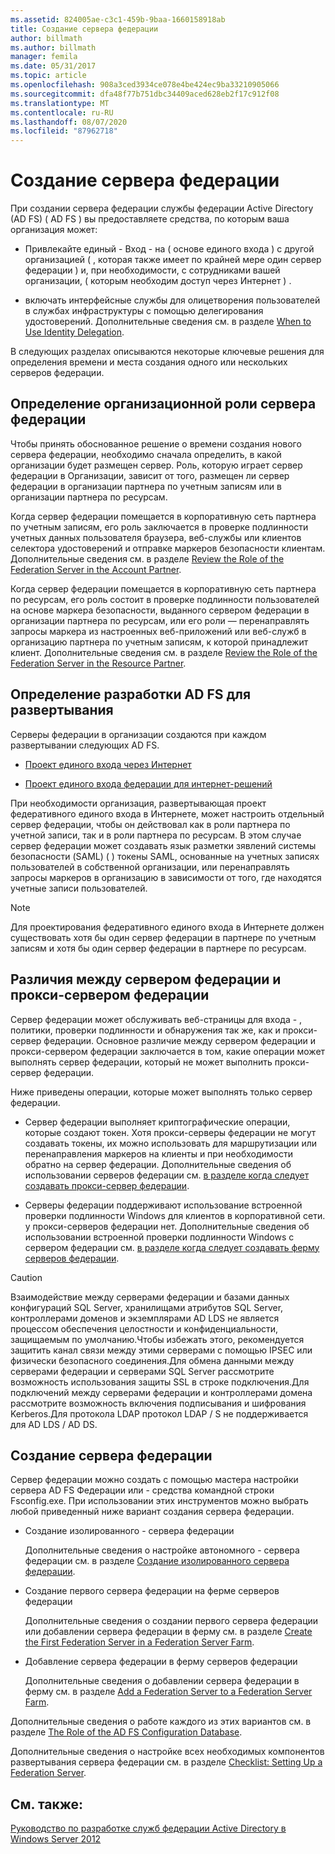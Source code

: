 ```yaml
---
ms.assetid: 824005ae-c3c1-459b-9baa-1660158918ab
title: Создание сервера федерации
author: billmath
ms.author: billmath
manager: femila
ms.date: 05/31/2017
ms.topic: article
ms.openlocfilehash: 908a3ced3934ce078e4be424ec9ba33210905066
ms.sourcegitcommit: dfa48f77b751dbc34409aced628eb2f17c912f08
ms.translationtype: MT
ms.contentlocale: ru-RU
ms.lasthandoff: 08/07/2020
ms.locfileid: "87962718"
---
```

# <a name="when-to-create-a-federation-server"></a>Создание сервера федерации

При создании сервера федерации службы федерации Active Directory (AD FS) \( AD FS \) вы предоставляете средства, по которым ваша организация может:

-   Привлекайте единый \- Вход \- на \( основе единого входа \) с другой организацией \( , которая также имеет по крайней мере один сервер федерации \) и, при необходимости, с сотрудниками вашей организации, \( которым необходим доступ через Интернет \) .

-   включать интерфейсные службы для олицетворения пользователей в службах инфраструктуры с помощью делегирования удостоверений. Дополнительные сведения см. в разделе [When to Use Identity Delegation](When-to-Use-Identity-Delegation.md).

В следующих разделах описываются некоторые ключевые решения для определения времени и места создания одного или нескольких серверов федерации.

## <a name="determine-the-organizational-role-for-the-federation-server"></a>Определение организационной роли сервера федерации
Чтобы принять обоснованное решение о времени создания нового сервера федерации, необходимо сначала определить, в какой организации будет размещен сервер. Роль, которую играет сервер федерации в Организации, зависит от того, размещен ли сервер федерации в организации партнера по учетным записям или в организации партнера по ресурсам.

Когда сервер федерации помещается в корпоративную сеть партнера по учетным записям, его роль заключается в проверке подлинности учетных данных пользователя браузера, веб-службы или клиентов селектора удостоверений и отправке маркеров безопасности клиентам. Дополнительные сведения см. в разделе [Review the Role of the Federation Server in the Account Partner](Review-the-Role-of-the-Federation-Server-in-the-Account-Partner.md).

Когда сервер федерации помещается в корпоративную сеть партнера по ресурсам, его роль состоит в проверке подлинности пользователей на основе маркера безопасности, выданного сервером федерации в организации партнера по ресурсам, или его роли — перенаправлять запросы маркера из настроенных веб-приложений или веб-служб в организацию партнера по учетным записям, к которой принадлежит клиент. Дополнительные сведения см. в разделе [Review the Role of the Federation Server in the Resource Partner](Review-the-Role-of-the-Federation-Server-in-the-Resource-Partner.md).

## <a name="determine-which-ad-fs-design-to-deploy"></a>Определение разработки AD FS для развертывания
Серверы федерации в организации создаются при каждом развертывании следующих AD FS.

-   [Проект единого входа через Интернет](Web-SSO-Design.md)

-   [Проект единого входа федерации для интернет-решений](Federated-Web-SSO-Design.md)

При необходимости организация, развертывающая проект федеративного единого входа в Интернете, может настроить отдельный сервер федерации, чтобы он действовал как в роли партнера по учетной записи, так и в роли партнера по ресурсам. В этом случае сервер федерации может создавать язык разметки зявлений системы безопасности (SAML) \( \) токены SAML, основанные на учетных записях пользователей в собственной организации, или перенаправлять запросы маркеров в организацию в зависимости от того, где находятся учетные записи пользователей.

> [!NOTE]
> Для проектирования федеративного единого входа в Интернете должен существовать хотя бы один сервер федерации в партнере по учетным записям и хотя бы один сервер федерации в партнере по ресурсам.

## <a name="differences-between-a-federation-server-and-a-federation-server-proxy"></a>Различия между сервером федерации и прокси-сервером федерации
Сервер федерации может обслуживать веб-страницы для входа \- , политики, проверки подлинности и обнаружения так же, как и прокси-сервер федерации. Основное различие между сервером федерации и прокси-сервером федерации заключается в том, какие операции может выполнять сервер федерации, который не может выполнить прокси-сервер федерации.

Ниже приведены операции, которые может выполнять только сервер федерации.

-   Сервер федерации выполняет криптографические операции, которые создают токен. Хотя прокси-серверы федерации не могут создавать токены, их можно использовать для маршрутизации или перенаправления маркеров на клиенты и при необходимости обратно на сервер федерации. Дополнительные сведения об использовании серверов федерации см. [в разделе когда следует создавать прокси-сервер федерации](When-to-Create-a-Federation-Server-Proxy.md).

-   Серверы федерации поддерживают использование встроенной проверки подлинности Windows для клиентов в корпоративной сети. у прокси-серверов федерации нет. Дополнительные сведения об использовании встроенной проверки подлинности Windows с сервером федерации см. [в разделе когда следует создавать ферму серверов федерации](When-to-Create-a-Federation-Server-Farm.md).

> [!CAUTION]
> Взаимодействие между серверами федерации и базами данных конфигураций SQL Server, хранилищами атрибутов SQL Server, контроллерами доменов и экземплярами AD LDS не является процессом обеспечения целостности и конфиденциальности, защищаемым по умолчанию.Чтобы избежать этого, рекомендуется защитить канал связи между этими серверами с помощью IPSEC или физически безопасного соединения.Для обмена данными между серверами федерации и серверами SQL Server рассмотрите возможность использования защиты SSL в строке подключения.Для подключений между серверами федерации и контроллерами домена рассмотрите возможность включения подписывания и шифрования Kerberos.Для протокола LDAP протокол LDAP \/ S не поддерживается для AD LDS \/ AD DS.

## <a name="how-to-create-a-federation-server"></a>Создание сервера федерации
Сервер федерации можно создать с помощью мастера настройки сервера AD FS Федерации или \- средства командной строки Fsconfig.exe. При использовании этих инструментов можно выбрать любой приведенный ниже вариант создания сервера федерации.

-   Создание изолированного \- сервера федерации

    Дополнительные сведения о настройке автономного \- сервера федерации см. в разделе [Создание изолированного сервера федерации](../../ad-fs/deployment/Create-a-Stand-Alone-Federation-Server.md).

-   Создание первого сервера федерации на ферме серверов федерации

    Дополнительные сведения о создании первого сервера федерации или добавлении сервера федерации в ферму см. в разделе [Create the First Federation Server in a Federation Server Farm](../../ad-fs/deployment/Create-the-First-Federation-Server-in-a-Federation-Server-Farm.md).

-   Добавление сервера федерации в ферму серверов федерации

    Дополнительные сведения о добавлении сервера федерации в ферму см. в разделе [Add a Federation Server to a Federation Server Farm](../../ad-fs/deployment/Add-a-Federation-Server-to-a-Federation-Server-Farm.md).

Дополнительные сведения о работе каждого из этих вариантов см. в разделе [The Role of the AD FS Configuration Database](../../ad-fs/technical-reference/The-Role-of-the-AD-FS-Configuration-Database.md).

Дополнительные сведения о настройке всех необходимых компонентов развертывания сервера федерации см. в разделе [Checklist: Setting Up a Federation Server](../../ad-fs/deployment/Checklist--Setting-Up-a-Federation-Server.md).

## <a name="see-also"></a>См. также:
[Руководство по разработке служб федерации Active Directory в Windows Server 2012](AD-FS-Design-Guide-in-Windows-Server-2012.md)

